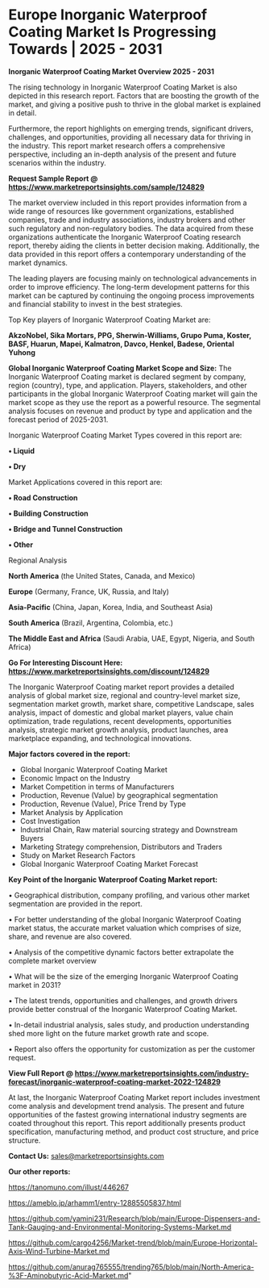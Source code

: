 # Europe Inorganic Waterproof Coating Market Is Progressing Towards | 2025 - 2031

<Strong> Inorganic Waterproof Coating Market Overview 2025 - 2031</strong>

The rising technology in Inorganic Waterproof Coating Market is also depicted in this research report. Factors that are boosting the growth of the market, and giving a positive push to thrive in the global market is explained in detail.

Furthermore, the report highlights on emerging trends, significant drivers, challenges, and opportunities, providing all necessary data for thriving in the industry. This report market research offers a comprehensive perspective, including an in-depth analysis of the present and future scenarios within the industry.

<strong>Request Sample Report @ <a href=https://www.marketreportsinsights.com/sample/124829>https://www.marketreportsinsights.com/sample/124829</a></strong>

The market overview included in this report provides information from a wide range of resources like government organizations, established companies, trade and industry associations, industry brokers and other such regulatory and non-regulatory bodies. The data acquired from these organizations authenticate the Inorganic Waterproof Coating research report, thereby aiding the clients in better decision making. Additionally, the data provided in this report offers a contemporary understanding of the market dynamics.

The leading players are focusing mainly on technological advancements in order to improve efficiency. The long-term development patterns for this market can be captured by continuing the ongoing process improvements and financial stability to invest in the best strategies.

Top Key players of Inorganic Waterproof Coating Market are:

<strong>AkzoNobel, Sika Mortars, PPG, Sherwin-Williams, Grupo Puma, Koster, BASF, Huarun, Mapei, Kalmatron, Davco, Henkel, Badese, Oriental Yuhong</strong>

<strong><b>Global Inorganic Waterproof Coating Market Scope and Size:</b></strong>
The Inorganic Waterproof Coating market is declared segment by company, region (country), type, and application. Players, stakeholders, and other participants in the global Inorganic Waterproof Coating market will gain the market scope as they use the report as a powerful resource. The segmental analysis focuses on revenue and product by type and application and the forecast period of 2025-2031.

Inorganic Waterproof Coating Market Types covered in this report are:

<strong>• Liquid

• Dry</strong>

Market Applications covered in this report are:

<strong>• Road Construction

• Building Construction

• Bridge and Tunnel Construction

• Other</strong> 

Regional Analysis

<strong>North America</strong> (the United States, Canada, and Mexico)

<strong>Europe</strong> (Germany, France, UK, Russia, and Italy)

<strong>Asia-Pacific</strong> (China, Japan, Korea, India, and Southeast Asia)

<strong>South America</strong> (Brazil, Argentina, Colombia, etc.)

<strong>The Middle East and Africa</strong> (Saudi Arabia, UAE, Egypt, Nigeria, and South Africa)

<strong>Go For Interesting Discount Here: <a href=https://www.marketreportsinsights.com/discount/124829>https://www.marketreportsinsights.com/discount/124829</a></strong>

The Inorganic Waterproof Coating market report provides a detailed analysis of global market size, regional and country-level market size, segmentation market growth, market share, competitive Landscape, sales analysis, impact of domestic and global market players, value chain optimization, trade regulations, recent developments, opportunities analysis, strategic market growth analysis, product launches, area marketplace expanding, and technological innovations.

<strong><b>Major factors covered in the report:</b></strong>
<ul>
  <li>Global Inorganic Waterproof Coating Market </li>
  <li>Economic Impact on the Industry</li>
  <li>Market Competition in terms of Manufacturers</li>
  <li>Production, Revenue (Value) by geographical segmentation</li>
  <li>Production, Revenue (Value), Price Trend by Type</li>
  <li>Market Analysis by Application</li>
  <li>Cost Investigation</li>
  <li>Industrial Chain, Raw material sourcing strategy and Downstream Buyers</li>
  <li>Marketing Strategy comprehension, Distributors and Traders</li>
  <li>Study on Market Research Factors</li>
  <li>Global Inorganic Waterproof Coating Market Forecast</li>
</ul>

<strong><b>Key Point of the Inorganic Waterproof Coating Market report:</b></strong>

• Geographical distribution, company profiling, and various other market segmentation are provided in the report.

• For better understanding of the global Inorganic Waterproof Coating market status, the accurate market valuation which comprises of size, share, and revenue are also covered.

• Analysis of the competitive dynamic factors better extrapolate the complete market overview

• What will be the size of the emerging Inorganic Waterproof Coating market in 2031?

• The latest trends, opportunities and challenges, and growth drivers provide better construal of the Inorganic Waterproof Coating Market.

• In-detail industrial analysis, sales study, and production understanding shed more light on the future market growth rate and scope.

• Report also offers the opportunity for customization as per the customer request.

<strong><b>View Full Report @ <a href=https://www.marketreportsinsights.com/industry-forecast/inorganic-waterproof-coating-market-2022-124829>https://www.marketreportsinsights.com/industry-forecast/inorganic-waterproof-coating-market-2022-124829</a></b></strong>


At last, the Inorganic Waterproof Coating Market report includes investment come analysis and development trend analysis. The present and future opportunities of the fastest growing international industry segments are coated throughout this report. This report additionally presents product specification, manufacturing method, and product cost structure, and price structure.

<strong>Contact Us:</strong>
sales@marketreportsinsights.com

<strong>Our other reports:</strong>

<a href=https://tanomuno.com/illust/446267>https://tanomuno.com/illust/446267</a>

<a href=https://ameblo.jp/arhamm1/entry-12885505837.html>https://ameblo.jp/arhamm1/entry-12885505837.html</a>

<a href=https://github.com/yamini231/Research/blob/main/Europe-Dispensers-and-Tank-Gauging-and-Environmental-Monitoring-Systems-Market.md>https://github.com/yamini231/Research/blob/main/Europe-Dispensers-and-Tank-Gauging-and-Environmental-Monitoring-Systems-Market.md</a>

<a href=https://github.com/cargo4256/Market-trend/blob/main/Europe-Horizontal-Axis-Wind-Turbine-Market.md>https://github.com/cargo4256/Market-trend/blob/main/Europe-Horizontal-Axis-Wind-Turbine-Market.md</a>

<a href=https://github.com/anurag765555/trending765/blob/main/North-America-%3F-Aminobutyric-Acid-Market.md>https://github.com/anurag765555/trending765/blob/main/North-America-%3F-Aminobutyric-Acid-Market.md</a>"
